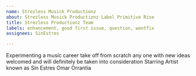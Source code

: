 ```yaml
---
name: Strezless Musick Productionz
about: Strezless Musick Productionz Label Primitive Rise
title: Strezless Productionz Team
labels: enhancement, good first issue, question, wontfix
assignees: SinEstres

---
```


Experimenting a music career take off from scratch
any one with new ideas welcomed and will definitely be taken into consideration
Starring Artist known as Sin Estres 
Omar Orrantia
